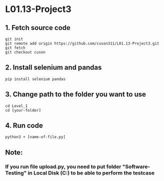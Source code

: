 # L01.13-Project3
 
## 1. Fetch source code
```
git init
git remote add origin https://github.com/cuson311/L01.13-Project3.git
git fetch
git checkout cuson
```
## 2. Install selenium and pandas
```
pip install selenium pandas
``` 
## 3. Change path to the folder you want to use
```
cd Level_1
cd [your-folder]
```
## 4. Run code
```
python3 + [name-of-file.py]
```
## Note: 
### If you run file upload.py, you need to put folder "Software-Testing" in Local Disk (C:) to be able to perform the testcase

